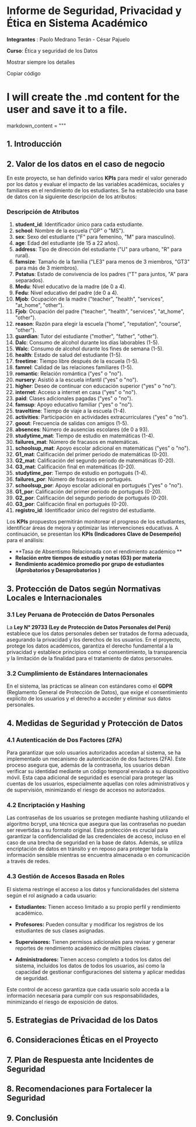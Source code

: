 # Informe de Seguridad, Privacidad y Ética en Sistema Académico
**Integrantes** : Paolo Medrano Terán - César Pajuelo 


**Curso**: Ética y seguridad de los Datos

Mostrar siempre los detalles

Copiar código
# I will create the .md content for the user and save it to a file.

markdown_content = """
## 1. Introducción 
## 2. Valor de los datos en el caso de negocio 

En este proyecto, se han definido varios **KPIs** para medir el valor generado por los datos y evaluar el impacto de las variables académicas, sociales y familiares en el rendimiento de los estudiantes. Se ha establecido una base de datos con la siguiente descripción de los atributos:

### Descripción de Atributos

1. **student_id**: Identificador único para cada estudiante.
2. **school**: Nombre de la escuela ("GP" o "MS").
3. **sex**: Sexo del estudiante ("F" para femenino, "M" para masculino).
4. **age**: Edad del estudiante (de 15 a 22 años).
5. **address**: Tipo de dirección del estudiante ("U" para urbano, "R" para rural).
6. **famsize**: Tamaño de la familia ("LE3" para menos de 3 miembros, "GT3" para más de 3 miembros).
7. **Pstatus**: Estado de convivencia de los padres ("T" para juntos, "A" para separados).
8. **Medu**: Nivel educativo de la madre (de 0 a 4).
9. **Fedu**: Nivel educativo del padre (de 0 a 4).
10. **Mjob**: Ocupación de la madre ("teacher", "health", "services", "at_home", "other").
11. **Fjob**: Ocupación del padre ("teacher", "health", "services", "at_home", "other").
12. **reason**: Razón para elegir la escuela ("home", "reputation", "course", "other").
13. **guardian**: Tutor del estudiante ("mother", "father", "other").
14. **Dalc**: Consumo de alcohol durante los días laborables (1-5).
15. **Walc**: Consumo de alcohol durante los fines de semana (1-5).
16. **health**: Estado de salud del estudiante (1-5).
17. **freetime**: Tiempo libre después de la escuela (1-5).
18. **famrel**: Calidad de las relaciones familiares (1-5).
19. **romantic**: Relación romántica ("yes" o "no").
20. **nursery**: Asistió a la escuela infantil ("yes" o "no").
21. **higher**: Deseo de continuar con educación superior ("yes" o "no").
22. **internet**: Acceso a internet en casa ("yes" o "no").
23. **paid**: Clases adicionales pagadas ("yes" o "no").
24. **famsup**: Apoyo educativo familiar ("yes" o "no").
25. **traveltime**: Tiempo de viaje a la escuela (1-4).
26. **activities**: Participación en actividades extracurriculares ("yes" o "no").
27. **goout**: Frecuencia de salidas con amigos (1-5).
28. **absences**: Número de ausencias escolares (de 0 a 93).
29. **studytime_mat**: Tiempo de estudio en matemáticas (1-4).
30. **failures_mat**: Número de fracasos en matemáticas.
31. **schoolsup_mat**: Apoyo escolar adicional en matemáticas ("yes" o "no").
32. **G1_mat**: Calificación del primer periodo de matemáticas (0-20).
33. **G2_mat**: Calificación del segundo periodo de matemáticas (0-20).
34. **G3_mat**: Calificación final en matemáticas (0-20).
35. **studytime_por**: Tiempo de estudio en portugués (1-4).
36. **failures_por**: Número de fracasos en portugués.
37. **schoolsup_por**: Apoyo escolar adicional en portugués ("yes" o "no").
38. **G1_por**: Calificación del primer periodo de portugués (0-20).
39. **G2_por**: Calificación del segundo periodo de portugués (0-20).
40. **G3_por**: Calificación final en portugués (0-20).
41. **registro_id**: Identificador único del registro del estudiante.

Los **KPIs** propuestos permitirán monitorear el progreso de los estudiantes, identificar áreas de mejora y optimizar las intervenciones educativas. A continuación, se presentan los **KPIs (Indicadores Clave de Desempeño)** para el análisis:


- **Tasa de Absentismo Relacionada con el rendimiento académico **
- **Relación entre tiempos de estudio y notas (G3) por materia**
- **Rendimiento académico promedio por grupo de estudiantes (Aprobatorios y Desaprobatorios )**

## **3. Protección de Datos según Normativas Locales e Internacionales**

### **3.1 Ley Peruana de Protección de Datos Personales**
La **Ley N° 29733 (Ley de Protección de Datos Personales del Perú)** establece que los datos personales deben ser tratados de forma adecuada, asegurando la privacidad y los derechos de los usuarios. En el proyecto, protege los datos académicos, garantiza el derecho fundamental a la privacidad y establece principios como el consentimiento, la transparencia y la limitación de la finalidad para el tratamiento de datos personales. 

### **3.2 Cumplimiento de Estándares Internacionales**
En el sistema, las prácticas se alinean con estándares como el **GDPR** (Reglamento General de Protección de Datos), que exige el consentimiento explícito de los usuarios y el derecho a acceder y eliminar sus datos personales.

## 4. Medidas de Seguridad y Protección de Datos

### 4.1 Autenticación de Dos Factores (2FA)
Para garantizar que solo usuarios autorizados accedan al sistema, se ha implementado un mecanismo de autenticación de dos factores (2FA). Este proceso asegura que, además de la contraseña, los usuarios deban verificar su identidad mediante un código temporal enviado a su dispositivo móvil. Esta capa adicional de seguridad es esencial para proteger las cuentas de los usuarios, especialmente aquellas con roles administrativos y de supervisión, minimizando el riesgo de accesos no autorizados.

### 4.2 Encriptación y Hashing

Las contraseñas de los usuarios se protegen mediante hashing utilizando el algoritmo bcrypt, una técnica que asegura que las contraseñas no puedan ser revertidas a su formato original. Esta protección es crucial para garantizar la confidencialidad de las credenciales de acceso, incluso en el caso de una brecha de seguridad en la base de datos. Además, se utiliza encriptación de datos en tránsito y en reposo para proteger toda la información sensible mientras se encuentra almacenada o en comunicación a través de redes.

### 4.3 Gestión de Accesos Basada en Roles
El sistema restringe el acceso a los datos y funcionalidades del sistema según el rol asignado a cada usuario:

- **Estudiantes:** Tienen acceso limitado a su propio perfil y rendimiento académico.
- **Profesores:** Pueden consultar y modificar los registros de los estudiantes de sus clases asignadas.

- **Supervisores:**  Tienen permisos adicionales para revisar y generar reportes de rendimiento académico de múltiples clases.

- **Administradores:** Tienen acceso completo a todos los datos del sistema, incluidos los datos de todos los usuarios, así como la capacidad de gestionar configuraciones del sistema y aplicar medidas de seguridad.

Este control de acceso garantiza que cada usuario solo acceda a la información necesaria para cumplir con sus responsabilidades, minimizando el riesgo de exposición de datos.


## 5. Estrategias de Privacidad de los Datos

## **6. Consideraciones Éticas en el Proyecto**


## **7. Plan de Respuesta ante Incidentes de Seguridad**

## 8. Recomendaciones para Fortalecer la Seguridad


## 9. Conclusión

